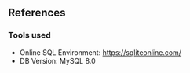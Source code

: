 ## References

### Tools used
* Online SQL Environment: https://sqliteonline.com/
* DB Version: MySQL 8.0